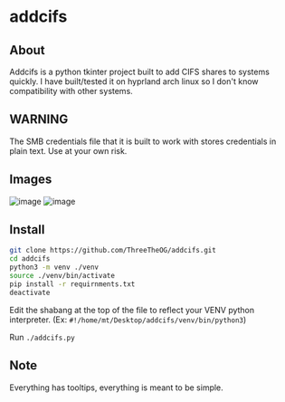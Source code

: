 # addcifs
## About
Addcifs is a python tkinter project built to add CIFS shares to systems quickly. I have built/tested it on hyprland arch linux so I don't know compatibility with other systems.
## WARNING
The SMB credentials file that it is built to work with stores credentials in plain text. Use at your own risk.
## Images
![image](https://github.com/user-attachments/assets/40d720bb-39e6-4766-af82-f3787c9623cf)
![image](https://github.com/user-attachments/assets/cd3f46a9-2531-4166-b50f-095cb87114d5)

## Install
```bash
git clone https://github.com/ThreeTheOG/addcifs.git
cd addcifs
python3 -m venv ./venv
source ./venv/bin/activate
pip install -r requirnments.txt
deactivate
```
Edit the shabang at the top of the file to reflect your VENV python interpreter. (Ex: `#!/home/mt/Desktop/addcifs/venv/bin/python3`)

Run `./addcifs.py`

## Note
Everything has tooltips, everything is meant to be simple.
